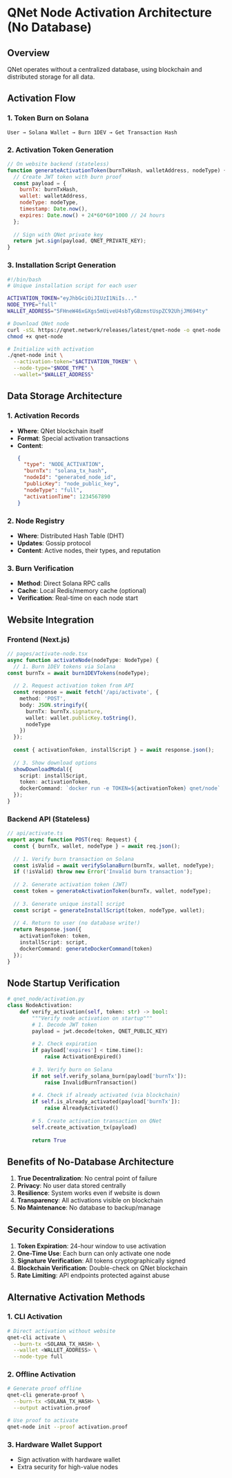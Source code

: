 # QNet Node Activation Architecture (No Database)

## Overview
QNet operates without a centralized database, using blockchain and distributed storage for all data.

## Activation Flow

### 1. Token Burn on Solana
```
User → Solana Wallet → Burn 1DEV → Get Transaction Hash
```

### 2. Activation Token Generation
```javascript
// On website backend (stateless)
function generateActivationToken(burnTxHash, walletAddress, nodeType) {
  // Create JWT token with burn proof
  const payload = {
    burnTx: burnTxHash,
    wallet: walletAddress,
    nodeType: nodeType,
    timestamp: Date.now(),
    expires: Date.now() + 24*60*60*1000 // 24 hours
  };
  
  // Sign with QNet private key
  return jwt.sign(payload, QNET_PRIVATE_KEY);
}
```

### 3. Installation Script Generation
```bash
#!/bin/bash
# Unique installation script for each user

ACTIVATION_TOKEN="eyJhbGciOiJIUzI1NiIs..."
NODE_TYPE="full"
WALLET_ADDRESS="5FHneW46xGXgs5mUiveU4sbTyGBzmstUspZC92UhjJM694ty"

# Download QNet node
curl -sSL https://qnet.network/releases/latest/qnet-node -o qnet-node
chmod +x qnet-node

# Initialize with activation
./qnet-node init \
  --activation-token="$ACTIVATION_TOKEN" \
  --node-type="$NODE_TYPE" \
  --wallet="$WALLET_ADDRESS"
```

## Data Storage Architecture

### 1. Activation Records
- **Where**: QNet blockchain itself
- **Format**: Special activation transactions
- **Content**: 
  ```json
  {
    "type": "NODE_ACTIVATION",
    "burnTx": "solana_tx_hash",
    "nodeId": "generated_node_id",
    "publicKey": "node_public_key",
    "nodeType": "full",
    "activationTime": 1234567890
  }
  ```

### 2. Node Registry
- **Where**: Distributed Hash Table (DHT)
- **Updates**: Gossip protocol
- **Content**: Active nodes, their types, and reputation

### 3. Burn Verification
- **Method**: Direct Solana RPC calls
- **Cache**: Local Redis/memory cache (optional)
- **Verification**: Real-time on each node start

## Website Integration

### Frontend (Next.js)
```typescript
// pages/activate-node.tsx
async function activateNode(nodeType: NodeType) {
  // 1. Burn 1DEV tokens via Solana
const burnTx = await burn1DEVTokens(nodeType);
  
  // 2. Request activation token from API
  const response = await fetch('/api/activate', {
    method: 'POST',
    body: JSON.stringify({
      burnTx: burnTx.signature,
      wallet: wallet.publicKey.toString(),
      nodeType
    })
  });
  
  const { activationToken, installScript } = await response.json();
  
  // 3. Show download options
  showDownloadModal({
    script: installScript,
    token: activationToken,
    dockerCommand: `docker run -e TOKEN=${activationToken} qnet/node`
  });
}
```

### Backend API (Stateless)
```typescript
// api/activate.ts
export async function POST(req: Request) {
  const { burnTx, wallet, nodeType } = await req.json();
  
  // 1. Verify burn transaction on Solana
  const isValid = await verifySolanaBurn(burnTx, wallet, nodeType);
  if (!isValid) throw new Error('Invalid burn transaction');
  
  // 2. Generate activation token (JWT)
  const token = generateActivationToken(burnTx, wallet, nodeType);
  
  // 3. Generate unique install script
  const script = generateInstallScript(token, nodeType, wallet);
  
  // 4. Return to user (no database write!)
  return Response.json({
    activationToken: token,
    installScript: script,
    dockerCommand: generateDockerCommand(token)
  });
}
```

## Node Startup Verification

```python
# qnet_node/activation.py
class NodeActivation:
    def verify_activation(self, token: str) -> bool:
        """Verify node activation on startup"""
        # 1. Decode JWT token
        payload = jwt.decode(token, QNET_PUBLIC_KEY)
        
        # 2. Check expiration
        if payload['expires'] < time.time():
            raise ActivationExpired()
        
        # 3. Verify burn on Solana
        if not self.verify_solana_burn(payload['burnTx']):
            raise InvalidBurnTransaction()
        
        # 4. Check if already activated (via blockchain)
        if self.is_already_activated(payload['burnTx']):
            raise AlreadyActivated()
        
        # 5. Create activation transaction on QNet
        self.create_activation_tx(payload)
        
        return True
```

## Benefits of No-Database Architecture

1. **True Decentralization**: No central point of failure
2. **Privacy**: No user data stored centrally
3. **Resilience**: System works even if website is down
4. **Transparency**: All activations visible on blockchain
5. **No Maintenance**: No database to backup/manage

## Security Considerations

1. **Token Expiration**: 24-hour window to use activation
2. **One-Time Use**: Each burn can only activate one node
3. **Signature Verification**: All tokens cryptographically signed
4. **Blockchain Verification**: Double-check on QNet blockchain
5. **Rate Limiting**: API endpoints protected against abuse

## Alternative Activation Methods

### 1. CLI Activation
```bash
# Direct activation without website
qnet-cli activate \
  --burn-tx <SOLANA_TX_HASH> \
  --wallet <WALLET_ADDRESS> \
  --node-type full
```

### 2. Offline Activation
```bash
# Generate proof offline
qnet-cli generate-proof \
  --burn-tx <SOLANA_TX_HASH> \
  --output activation.proof

# Use proof to activate
qnet-node init --proof activation.proof
```

### 3. Hardware Wallet Support
- Sign activation with hardware wallet
- Extra security for high-value nodes 